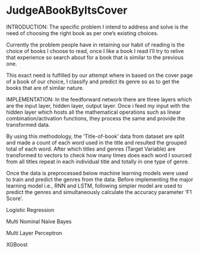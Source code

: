 # JudgeABookByItsCover

INTRODUCTION:
The specific problem I intend to address and solve is the need of choosing the right book as per one’s existing choices. 

Currently the problem people have in retaining our habit of reading is the choice of books I choose to read, once I like a book I read I’ll try to relive that experience so search about for a book that is similar to the previous one. 

This exact need is fulfilled by our attempt where in based on the cover page of a book of our choice, I classify and predict its genre so as to get the books that are of similar nature.

IMPLEMENTATION:
In the feedforward network there are three layers which are the input layer, hidden layer, output layer. Once i feed my input with the hidden layer which hosts all the mathematical operations such as linear combination/activation functions, they process the same and provide the transformed data.

By using this methodology, the ‘Title-of-book’ data from dataset are split and made a count of each word used in the title and resulted the grouped total of each word. After which titles and genres (Target Variable) are transformed to vectors to check how many times does each word I sourced from all titles repeat in each individual title and totally in one type of genre.

Once the data is preprocessed below machine learning models were used to train and predict the genres from the data. Before implementing the major learning model i.e., RNN and LSTM, following simpler model are used to predict the genres and simultaneously calculate the accuracy parameter ‘F1 Score’. 

Logistic Regression

Multi Nominal Naïve Bayes

Multi Layer Perceptron

XGBoost
